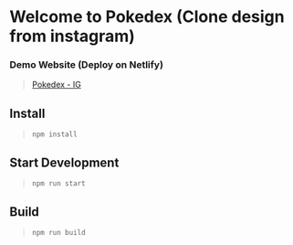 # Welcome to Pokedex (Clone design from instagram)

### Demo Website (Deploy on Netlify)

> [Pokedex - IG](https://pokedex-ig.netlify.app/)

## Install

> `npm install`

## Start Development

> `npm run start`

## Build

> `npm run build`
